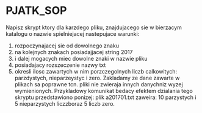 # PJATK_SOP
Napisz skrypt ktory dla karzdego pliku, znajdujacego sie w bierzacym katalogu o nazwie spielniejacej nastepujace warunki:
1. rozpoczynajacej sie od dowolnego znaku
2. na kolejnych znakach posiadajjacej string 2017
3. i dalej mogacych miec dowolne znaki w nazwie pliku
4. posiadajacy rozszeczenie nazwy txt
5. okresli ilosc zawartych w nim porzczegolnych liczb 
calkowitych: parzdystych, nieparzeystyc i zero. Zakladamy ze 
dane zawarte w plikach sa poprawne tcn. pliki nie zwieraja 
innych danychniz wyzej wymienionych. Przykladowy komunikat 
bedacy efektem dzialania tego skryptu przedstawiono ponizej:
plik a201701.txt zaweira: 10 parzystych i 5 nieparzystych 
liczzboraz 5 liczb zero.
